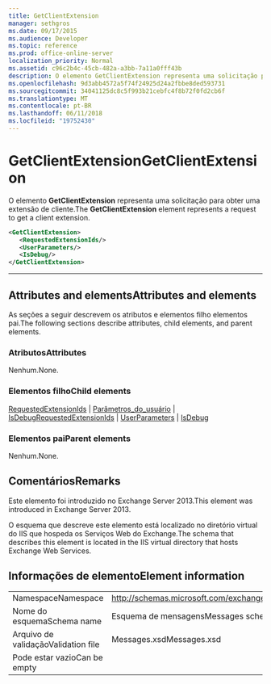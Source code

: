```yaml
---
title: GetClientExtension
manager: sethgros
ms.date: 09/17/2015
ms.audience: Developer
ms.topic: reference
ms.prod: office-online-server
localization_priority: Normal
ms.assetid: c96c2b4c-45cb-482a-a3bb-7a11a0fff43b
description: O elemento GetClientExtension representa uma solicitação para obter uma extensão de cliente.
ms.openlocfilehash: 9d3abb4572a5f74f24925d24a2fbbe8ded593731
ms.sourcegitcommit: 34041125dc8c5f993b21cebfc4f8b72f0fd2cb6f
ms.translationtype: MT
ms.contentlocale: pt-BR
ms.lasthandoff: 06/11/2018
ms.locfileid: "19752430"
---
```

# <a name="getclientextension"></a><span data-ttu-id="714d7-103">GetClientExtension</span><span class="sxs-lookup"><span data-stu-id="714d7-103">GetClientExtension</span></span>

<span data-ttu-id="714d7-104">O elemento **GetClientExtension** representa uma solicitação para obter uma extensão de cliente.</span><span class="sxs-lookup"><span data-stu-id="714d7-104">The **GetClientExtension** element represents a request to get a client extension.</span></span> 
  
```XML
<GetClientExtension>
   <RequestedExtensionIds/>
   <UserParameters/>
   <IsDebug/>
</GetClientExtension>
```

 ****
## <a name="attributes-and-elements"></a><span data-ttu-id="714d7-105">Attributes and elements</span><span class="sxs-lookup"><span data-stu-id="714d7-105">Attributes and elements</span></span>

<span data-ttu-id="714d7-106">As seções a seguir descrevem os atributos e elementos filho elementos pai.</span><span class="sxs-lookup"><span data-stu-id="714d7-106">The following sections describe attributes, child elements, and parent elements.</span></span>
  
### <a name="attributes"></a><span data-ttu-id="714d7-107">Atributos</span><span class="sxs-lookup"><span data-stu-id="714d7-107">Attributes</span></span>

<span data-ttu-id="714d7-108">Nenhum.</span><span class="sxs-lookup"><span data-stu-id="714d7-108">None.</span></span>
  
### <a name="child-elements"></a><span data-ttu-id="714d7-109">Elementos filho</span><span class="sxs-lookup"><span data-stu-id="714d7-109">Child elements</span></span>

<span data-ttu-id="714d7-110">[RequestedExtensionIds](requestedextensionids.md) | [Parâmetros_do_usuário](userparameters.md) | [IsDebug](isdebug.md)</span><span class="sxs-lookup"><span data-stu-id="714d7-110">[RequestedExtensionIds](requestedextensionids.md) | [UserParameters](userparameters.md) | [IsDebug](isdebug.md)</span></span>
  
### <a name="parent-elements"></a><span data-ttu-id="714d7-111">Elementos pai</span><span class="sxs-lookup"><span data-stu-id="714d7-111">Parent elements</span></span>

<span data-ttu-id="714d7-112">Nenhum.</span><span class="sxs-lookup"><span data-stu-id="714d7-112">None.</span></span>
  
## <a name="remarks"></a><span data-ttu-id="714d7-113">Comentários</span><span class="sxs-lookup"><span data-stu-id="714d7-113">Remarks</span></span>

<span data-ttu-id="714d7-114">Este elemento foi introduzido no Exchange Server 2013.</span><span class="sxs-lookup"><span data-stu-id="714d7-114">This element was introduced in Exchange Server 2013.</span></span>
  
<span data-ttu-id="714d7-115">O esquema que descreve este elemento está localizado no diretório virtual do IIS que hospeda os Serviços Web do Exchange.</span><span class="sxs-lookup"><span data-stu-id="714d7-115">The schema that describes this element is located in the IIS virtual directory that hosts Exchange Web Services.</span></span>
  
## <a name="element-information"></a><span data-ttu-id="714d7-116">Informações de elemento</span><span class="sxs-lookup"><span data-stu-id="714d7-116">Element information</span></span>

|||
|:-----|:-----|
|<span data-ttu-id="714d7-117">Namespace</span><span class="sxs-lookup"><span data-stu-id="714d7-117">Namespace</span></span>  <br/> |http://schemas.microsoft.com/exchange/services/2006/messages  <br/> |
|<span data-ttu-id="714d7-118">Nome do esquema</span><span class="sxs-lookup"><span data-stu-id="714d7-118">Schema name</span></span>  <br/> |<span data-ttu-id="714d7-119">Esquema de mensagens</span><span class="sxs-lookup"><span data-stu-id="714d7-119">Messages schema</span></span>  <br/> |
|<span data-ttu-id="714d7-120">Arquivo de validação</span><span class="sxs-lookup"><span data-stu-id="714d7-120">Validation file</span></span>  <br/> |<span data-ttu-id="714d7-121">Messages.xsd</span><span class="sxs-lookup"><span data-stu-id="714d7-121">Messages.xsd</span></span>  <br/> |
|<span data-ttu-id="714d7-122">Pode estar vazio</span><span class="sxs-lookup"><span data-stu-id="714d7-122">Can be empty</span></span>  <br/> ||
   

